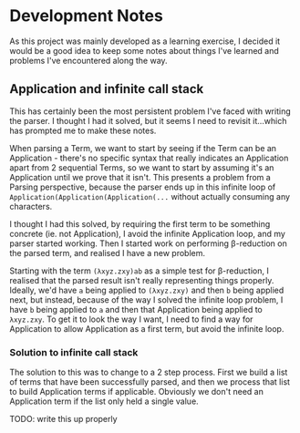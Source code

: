 # Development Notes

As this project was mainly developed as a learning exercise, I decided it would be a good idea to keep some notes about things I've learned and problems I've encountered along the way.

## Application and infinite call stack

This has certainly been the most persistent problem I've faced with writing the parser. I thought I had it solved, but it seems I need to revisit it...which has prompted me to make these notes.

When parsing a Term, we want to start by seeing if the Term can be an Application - there's no specific syntax that really indicates an Application apart from 2 sequential Terms, so we want to start by assuming it's an Application until we prove that it isn't. This presents a problem from a Parsing perspective, because the parser ends up in this infinite loop of `Application(Application(Application(...` without actually consuming any characters.

I thought I had this solved, by requiring the first term to be something concrete (ie. not Application), I avoid the infinite Application loop, and my parser started working. Then I started work on performing β-reduction on the parsed term, and realised I have a new problem.

Starting with the term `(λxyz.zxy)ab` as a simple test for β-reduction, I realised that the parsed result isn't really representing things properly. Ideally, we'd have `a` being applied to `(λxyz.zxy)` and then `b` being applied next, but instead, because of the way I solved the infinite loop problem, I have `b` being applied to `a` and then that Application being applied to `λxyz.zxy`. To get it to look the way I want, I need to find a way for Application to allow Application as a first term, but avoid the infinite loop.

### Solution to infinite call stack

The solution to this was to change to a 2 step process. First we build a list of terms that have been successfully parsed, and then we process that list to build Application terms if applicable. Obviously we don't need an Application term if the list only held a single value.

TODO: write this up properly
